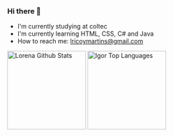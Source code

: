 ### Hi there 👋
- I'm currently studying at coltec
- I'm currently learning HTML, CSS, C# and Java
- How to reach me: lricoymartins@gmail.com

<a href="https://github.com/lorenaricoy"><img alt="Lorena Github Stats" height="180em" src="https://github-readme-stats.vercel.app/api?username=lorenaricoy&show_icons=true&count_private=true&theme=react&hide_border=true&bg_color=0D1115" /></a> <a href="https://github.com/lorenaricoy"><img alt="Igor Top Languages" height="180em" src="https://github-readme-stats.vercel.app/api/top-langs/?username=lorenaricoy&langs_count=8&count_private=true&layout=compact&theme=react&hide_border=true&bg_color=0D1115" />
</a>

<!--
**lorenaricoy/lorenaricoy** is a ✨ _special_ ✨ repository because its `README.md` (this file) appears on your GitHub profile.

Here are some ideas to get you started:

- 🔭 I’m currently working on ...
- 🌱 I’m currently learning ...
- 👯 I’m looking to collaborate on ...
- 🤔 I’m looking for help with ...
- 💬 Ask me about ...IgorBarrosoAlmeida
- 📫 How to reach me: ...
- 😄 Pronouns: ...
- ⚡ Fun fact: ...
-->
